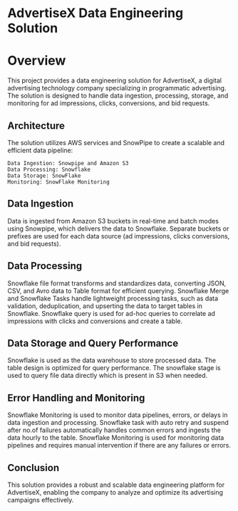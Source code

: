 # AdvertiseX Data Engineering Solution

# Overview

This project provides a data engineering solution for AdvertiseX, a digital advertising technology company specializing in programmatic advertising. The solution is designed to handle data ingestion, processing, storage, and monitoring for ad impressions, clicks, conversions, and bid requests.

## Architecture
The solution utilizes AWS services and SnowPipe to create a scalable and efficient data pipeline:

    Data Ingestion: Snowpipe and Amazon S3
    Data Processing: Snowflake
    Data Storage: SnowFlake
    Monitoring: SnowFlake Monitoring


## Data Ingestion

Data is ingested from Amazon S3 buckets in real-time and batch modes using Snowpipe, which delivers the data to Snowflake. 
Separate buckets or prefixes are used for each data source (ad impressions, clicks conversions, and bid requests).

## Data Processing

Snowflake file format transforms and standardizes data, converting JSON, CSV, and Avro data to Table format for efficient querying. Snowflake Merge and Snowflake Tasks handle lightweight processing tasks, such as data validation, deduplication, and upserting the data to target tables in Snowflake. 
Snowflake query is used for ad-hoc queries to correlate ad impressions with clicks and conversions and create a table.

## Data Storage and Query Performance

Snowflake is used as the data warehouse to store processed data. The table design is optimized for query performance. 
The snowflake stage is used to query file data directly which is present in S3 when needed.

## Error Handling and Monitoring

Snowflake Monitoring is used to monitor data pipelines, errors, or delays in data ingestion and processing. 
Snowflake task with auto retry and suspend after no.of failures automatically handles common errors and ingests the data hourly to the table.
Snowflake Monitoring is used for monitoring data pipelines and requires manual intervention if there are any failures or errors.

## Conclusion

This solution provides a robust and scalable data engineering platform for AdvertiseX, enabling the company to analyze and optimize its 
advertising campaigns effectively.
